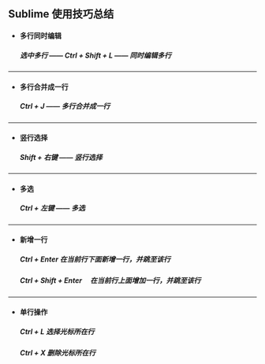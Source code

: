 ## Sublime 使用技巧总结

- #### 多行同时编辑
  ##### 选中多行 —— Ctrl + Shift + L —— 同时编辑多行




---
- #### 多行合并成一行
  #####  Ctrl + J —— 多行合并成一行




---
- #### 竖行选择
  #####  Shift + 右键 —— 竖行选择




---
- #### 多选
  #####  Ctrl + 左键 —— 多选





---
- #### 新增一行
  ##### Ctrl + Enter             在当前行下面新增一行，并跳至该行
  ##### Ctrl + Shift + Enter     在当前行上面增加一行，并跳至该行





---
- #### 单行操作
  ##### Ctrl + L        选择光标所在行
  ##### Ctrl + X        删除光标所在行
